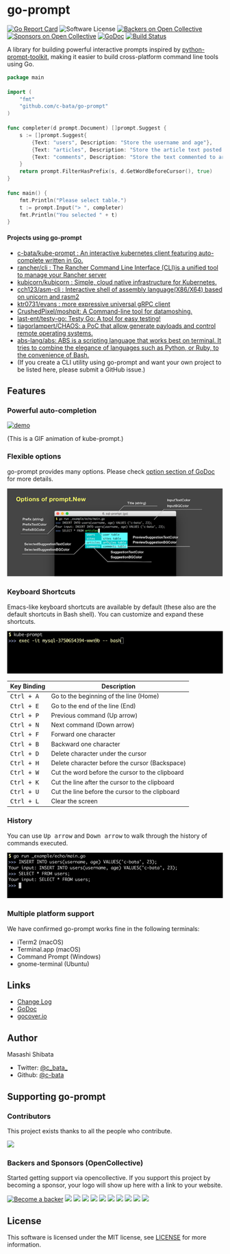 # go-prompt

[![Go Report Card](https://goreportcard.com/badge/github.com/c-bata/go-prompt)](https://goreportcard.com/report/github.com/c-bata/go-prompt)
![Software License](https://img.shields.io/badge/license-MIT-brightgreen.svg?style=flat-square)
[![Backers on Open Collective](https://opencollective.com/go-prompt/backers/badge.svg)](#backers) [![Sponsors on Open Collective](https://opencollective.com/go-prompt/sponsors/badge.svg)](#sponsors)
[![GoDoc](https://godoc.org/github.com/c-bata/go-prompt?status.svg)](https://godoc.org/github.com/c-bata/go-prompt) 
[![Build Status](https://travis-ci.org/c-bata/go-prompt.svg?branch=master)](https://travis-ci.org/c-bata/go-prompt)

A library for building powerful interactive prompts inspired by [python-prompt-toolkit](https://github.com/jonathanslenders/python-prompt-toolkit),
making it easier to build cross-platform command line tools using Go.

```go
package main

import (
	"fmt"
	"github.com/c-bata/go-prompt"
)

func completer(d prompt.Document) []prompt.Suggest {
	s := []prompt.Suggest{
		{Text: "users", Description: "Store the username and age"},
		{Text: "articles", Description: "Store the article text posted by user"},
		{Text: "comments", Description: "Store the text commented to articles"},
	}
	return prompt.FilterHasPrefix(s, d.GetWordBeforeCursor(), true)
}

func main() {
	fmt.Println("Please select table.")
	t := prompt.Input("> ", completer)
	fmt.Println("You selected " + t)
}
```

#### Projects using go-prompt

* [c-bata/kube-prompt : An interactive kubernetes client featuring auto-complete written in Go.](https://github.com/c-bata/kube-prompt)
* [rancher/cli : The Rancher Command Line Interface (CLI)is a unified tool to manage your Rancher server](https://github.com/rancher/cli)
* [kubicorn/kubicorn : Simple, cloud native infrastructure for Kubernetes.](https://github.com/kubicorn/kubicorn)
* [cch123/asm-cli : Interactive shell of assembly language(X86/X64) based on unicorn and rasm2](https://github.com/cch123/asm-cli)
* [ktr0731/evans : more expressive universal gRPC client](https://github.com/ktr0731/evans)
* [CrushedPixel/moshpit: A Command-line tool for datamoshing.](https://github.com/CrushedPixel/moshpit)
* [last-ent/testy-go: Testy Go: A tool for easy testing!](https://github.com/last-ent/testy-go)
* [tiagorlampert/CHAOS: a PoC that allow generate payloads and control remote operating systems.](https://github.com/tiagorlampert/CHAOS)
* [abs-lang/abs: ABS is a scripting language that works best on terminal. It tries to combine the elegance of languages such as Python, or Ruby, to the convenience of Bash.](https://github.com/abs-lang/abs)
* (If you create a CLI utility using go-prompt and want your own project to be listed here, please submit a GitHub issue.)

## Features

### Powerful auto-completion

[![demo](https://github.com/c-bata/assets/raw/master/go-prompt/kube-prompt.gif)](https://github.com/c-bata/kube-prompt)

(This is a GIF animation of kube-prompt.)

### Flexible options

go-prompt provides many options. Please check [option section of GoDoc](https://godoc.org/github.com/c-bata/go-prompt#Option) for more details.

[![options](https://github.com/c-bata/assets/raw/master/go-prompt/prompt-options.png)](#flexible-options)

### Keyboard Shortcuts

Emacs-like keyboard shortcuts are available by default (these also are the default shortcuts in Bash shell).
You can customize and expand these shortcuts.

[![keyboard shortcuts](https://github.com/c-bata/assets/raw/master/go-prompt/keyboard-shortcuts.gif)](#keyboard-shortcuts)

Key Binding          | Description
---------------------|---------------------------------------------------------
<kbd>Ctrl + A</kbd>  | Go to the beginning of the line (Home)
<kbd>Ctrl + E</kbd>  | Go to the end of the line (End)
<kbd>Ctrl + P</kbd>  | Previous command (Up arrow)
<kbd>Ctrl + N</kbd>  | Next command (Down arrow)
<kbd>Ctrl + F</kbd>  | Forward one character
<kbd>Ctrl + B</kbd>  | Backward one character
<kbd>Ctrl + D</kbd>  | Delete character under the cursor
<kbd>Ctrl + H</kbd>  | Delete character before the cursor (Backspace)
<kbd>Ctrl + W</kbd>  | Cut the word before the cursor to the clipboard
<kbd>Ctrl + K</kbd>  | Cut the line after the cursor to the clipboard
<kbd>Ctrl + U</kbd>  | Cut the line before the cursor to the clipboard
<kbd>Ctrl + L</kbd>  | Clear the screen

### History

You can use <kbd>Up arrow</kbd> and <kbd>Down arrow</kbd> to walk through the history of commands executed.

[![History](https://github.com/c-bata/assets/raw/master/go-prompt/history.gif)](#history)

### Multiple platform support

We have confirmed go-prompt works fine in the following terminals:

* iTerm2 (macOS)
* Terminal.app (macOS)
* Command Prompt (Windows)
* gnome-terminal (Ubuntu)

## Links

* [Change Log](./CHANGELOG.md)
* [GoDoc](http://godoc.org/github.com/c-bata/go-prompt)
* [gocover.io](https://gocover.io/github.com/c-bata/go-prompt)

## Author

Masashi Shibata

* Twitter: [@c\_bata\_](https://twitter.com/c_bata_/)
* Github: [@c-bata](https://github.com/c-bata/)

## Supporting go-prompt

### Contributors

This project exists thanks to all the people who contribute. 

<a href="https://github.com/c-bata/go-prompt/graphs/contributors"><img src="https://opencollective.com/go-prompt/contributors.svg?width=890&button=false" /></a>

### Backers and Sponsors (OpenCollective)

Started getting support via opencollective. If you support this project by becoming a sponsor, your logo will show up here with a link to your website.

[![Become a backer](https://opencollective.com/go-prompt/tiers/backer.svg?avatarHeight=64)](https://opencollective.com/go-prompt#backers)
<a href="https://opencollective.com/go-prompt/sponsor/0/website" target="_blank"><img src="https://opencollective.com/go-prompt/sponsor/0/avatar.svg"></a>
<a href="https://opencollective.com/go-prompt/sponsor/1/website" target="_blank"><img src="https://opencollective.com/go-prompt/sponsor/1/avatar.svg"></a>
<a href="https://opencollective.com/go-prompt/sponsor/2/website" target="_blank"><img src="https://opencollective.com/go-prompt/sponsor/2/avatar.svg"></a>
<a href="https://opencollective.com/go-prompt/sponsor/3/website" target="_blank"><img src="https://opencollective.com/go-prompt/sponsor/3/avatar.svg"></a>
<a href="https://opencollective.com/go-prompt/sponsor/4/website" target="_blank"><img src="https://opencollective.com/go-prompt/sponsor/4/avatar.svg"></a>
<a href="https://opencollective.com/go-prompt/sponsor/5/website" target="_blank"><img src="https://opencollective.com/go-prompt/sponsor/5/avatar.svg"></a>
<a href="https://opencollective.com/go-prompt/sponsor/6/website" target="_blank"><img src="https://opencollective.com/go-prompt/sponsor/6/avatar.svg"></a>
<a href="https://opencollective.com/go-prompt/sponsor/7/website" target="_blank"><img src="https://opencollective.com/go-prompt/sponsor/7/avatar.svg"></a>
<a href="https://opencollective.com/go-prompt/sponsor/8/website" target="_blank"><img src="https://opencollective.com/go-prompt/sponsor/8/avatar.svg"></a>
<a href="https://opencollective.com/go-prompt/sponsor/9/website" target="_blank"><img src="https://opencollective.com/go-prompt/sponsor/9/avatar.svg"></a>

## License

This software is licensed under the MIT license, see [LICENSE](./LICENSE) for more information.

